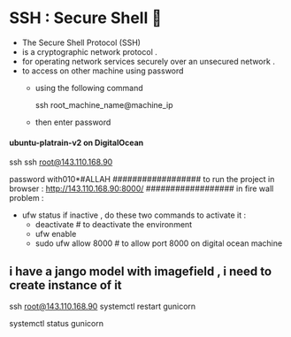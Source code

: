 # SSH : Secure Shell 💎
 - The Secure Shell Protocol (SSH) 
 - is a cryptographic network protocol .
 - for operating network services securely over an unsecured network .
 - to access on other machine using password
     - using the following command 

       
       ssh root_machine_name@machine_ip
       
     - then enter password 

#### ubuntu-platrain-v2 on DigitalOcean 
ssh
ssh root@143.110.168.90

password
with010*#ALLAH
##################
to run the project in browser :
http://143.110.168.90:8000/
##################
in fire wall problem :
* ufw status
if inactive , do these two commands to activate it :
	* deactivate  # to deactivate the environment
	* ufw enable
	* sudo ufw allow 8000   # to allow port 8000 on digital ocean machine



i have a jango model with imagefield , i need to create instance of it 
------------------------------------------

ssh root@143.110.168.90
systemctl restart gunicorn

systemctl status gunicorn